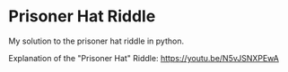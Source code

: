 # Prisoner Hat Riddle
My solution to the prisoner hat riddle in python.

Explanation of the "Prisoner Hat" Riddle: https://youtu.be/N5vJSNXPEwA
